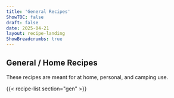 ```yaml
---
title: 'General Recipes'
ShowTOC: false
draft: false
date: 2025-04-21
layout: recipe-landing
ShowBreadcrumbs: true
---
```


## General / Home Recipes

These recipes are meant for at home, personal, and camping use.

{{< recipe-list section="gen" >}}

